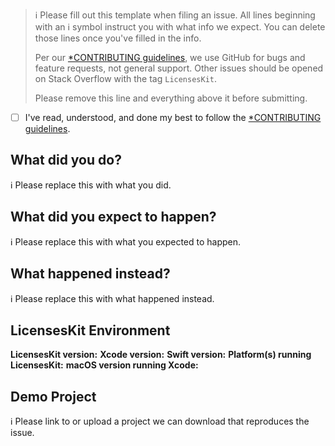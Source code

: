 > ℹ Please fill out this template when filing an issue.
> All lines beginning with an ℹ symbol instruct you with what info we expect. You can delete those lines once you've filled in the info.
>
> Per our [*CONTRIBUTING guidelines](https://github.com/MattWyskiel/LicensesKit/blob/master/CONTRIBUTING.md), we use GitHub for
> bugs and feature requests, not general support. Other issues should be opened on Stack Overflow with the tag `LicensesKit`.
>
> Please remove this line and everything above it before submitting.

* [ ] I've read, understood, and done my best to follow the [*CONTRIBUTING guidelines](https://github.com/MattWyskiel/LicensesKit/blob/master/CONTRIBUTING.md).

## What did you do?

ℹ Please replace this with what you did.

## What did you expect to happen?

ℹ Please replace this with what you expected to happen.

## What happened instead?

ℹ Please replace this with what happened instead.

## LicensesKit Environment

**LicensesKit version:**
**Xcode version:**
**Swift version:**
**Platform(s) running LicensesKit:**
**macOS version running Xcode:**

## Demo Project

ℹ Please link to or upload a project we can download that reproduces the issue.
